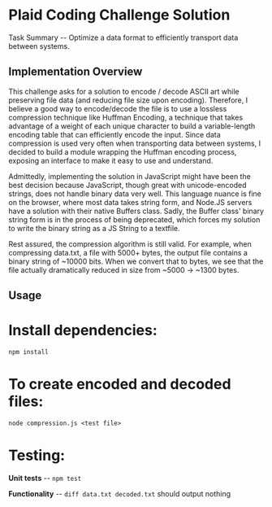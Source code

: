 # Plaid Coding Challenge Solution

Task Summary -- Optimize a data format to efficiently transport data between systems.

## Implementation Overview

This challenge asks for a solution to encode / decode ASCII art while preserving file data (and reducing file size upon encoding). Therefore, I believe a good way to encode/decode the file is to use a lossless compression technique like Huffman Encoding, a technique that takes advantage of a weight of each unique character to build a variable-length encoding table that can efficiently encode the input. Since data compression is used very often when transporting data between systems, I decided to build a module wrapping the Huffman encoding process, exposing an interface to make it easy to use and understand.

Admittedly, implementing the solution in JavaScript might have been the best decision because JavaScript, though great with unicode-encoded strings, does not handle binary data very well. This language nuance is fine on the browser, where most data takes string form, and Node.JS servers have a solution with their native Buffers class. Sadly, the Buffer class' binary string form is in the process of being deprecated, which forces my solution to write the binary string as a JS String to a textfile.

Rest assured, the compression algorithm is still valid. For example, when compressing data.txt, a file with 5000+ bytes, the output file contains a binary string of ~10000 bits. When we convert that to bytes, we see that the file actually dramatically reduced in size from ~5000 -> ~1300 bytes.

## Usage

# Install dependencies:

`npm install`

# To create encoded and decoded files:

`node compression.js <test file>`

# Testing:

**Unit tests** -- `npm test`

**Functionality** -- `diff data.txt decoded.txt` should output nothing
